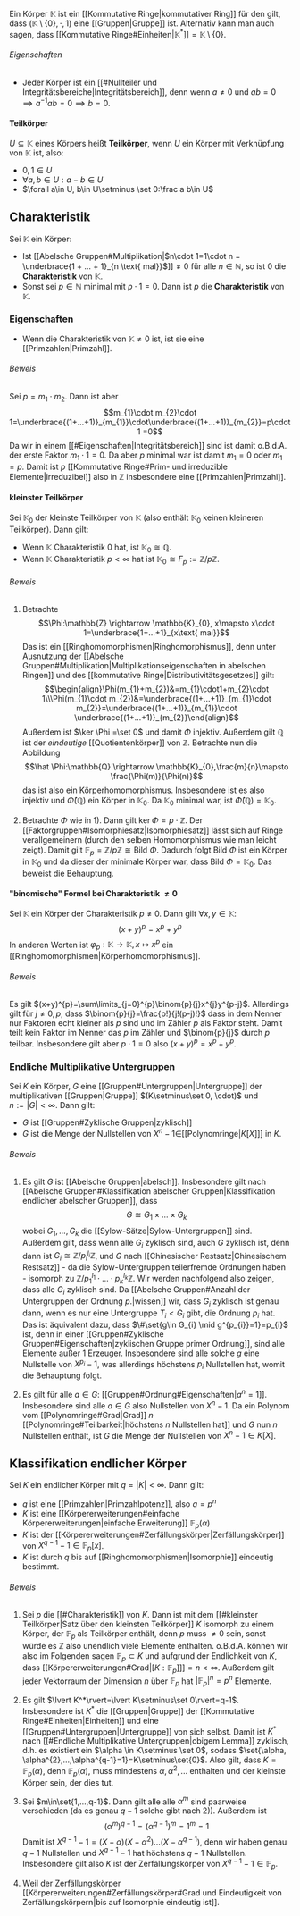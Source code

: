 Ein Körper $\mathbb{K}$ ist ein [[Kommutative Ringe|kommutativer Ring]] für den gilt, dass $(\mathbb{K}\setminus \{0\}, \cdot, 1)$ eine [[Gruppen|Gruppe]] ist. Alternativ kann man auch sagen, dass [[Kommutative Ringe#Einheiten|$\mathbb{K}^{*}$]]$= \mathbb{K}\setminus \{0\}$.

###### Eigenschaften
- Jeder Körper ist ein [[#Nullteiler und Integritätsbereiche|Integritätsbereich]], denn wenn $a\neq 0$ und $ab=0\implies a^{-1}ab=0\implies b=0$.

#### Teilkörper
$U \subseteq \mathbb{K}$ eines Körpers heißt **Teilkörper**, wenn $U$ ein Körper mit Verknüpfung von $\mathbb{K}$ ist, also:
- $0,1\in U$
- $\forall a,b \in U : a-b \in U$
- $\forall a\in U, b\in U\setminus \set 0:\frac a b\in U$
## Charakteristik
Sei $\mathbb{K}$ ein Körper:
- Ist [[Abelsche Gruppen#Multiplikation|$n\cdot 1=1\cdot n = \underbrace{1 + ... + 1}_{n \text{ mal}}$]]$\neq 0$ für alle $n\in \mathbb{N}$, so ist $0$ die **Charakteristik** von $\mathbb{K}$.
- Sonst sei $p\in \mathbb{N}$ minimal mit $p\cdot 1 =0$. Dann ist $p$ die **Charakteristik** von $\mathbb{K}$. 

### Eigenschaften
- Wenn die Charakteristik von $\mathbb{K} \neq 0$ ist, ist sie eine [[Primzahlen|Primzahl]].
###### Beweis
Sei $p=m_{1}\cdot m_{2}$. Dann ist aber $$m_{1}\cdot m_{2}\cdot 1=\underbrace{(1+...+1)}_{m_{1}}\cdot\underbrace{(1+...+1)}_{m_{2}}=p\cdot 1 =0$$Da wir in einem [[#Eigenschaften|Integritätsbereich]] sind ist damit o.B.d.A. der erste Faktor $m_{1}\cdot 1=0$. Da aber $p$ minimal war ist damit $m_{1}=0$ oder $m_{1}=p$. Damit ist $p$ [[Kommutative Ringe#Prim- und irreduzible Elemente|irreduzibel]] also in $\mathbb{Z}$ insbesondere eine [[Primzahlen|Primzahl]].

#### kleinster Teilkörper
Sei $\mathbb{K}_{0}$ der kleinste Teilkörper von $\mathbb{K}$ (also enthält $\mathbb{K}_{0}$ keinen kleineren Teilkörper). Dann gilt:
- Wenn $\mathbb{K}$ Charakteristik 0 hat, ist $\mathbb{K}_{0}\cong \mathbb{Q}$.
- Wenn $\mathbb{K}$ Charakteristik $p< \infty$ hat ist $\mathbb{K}_{0} \cong F_{p}:=\mathbb{Z}/p \mathbb{Z}$.
###### Beweis
1) Betrachte $$\Phi:\mathbb{Z} \rightarrow \mathbb{K}_{0}, x\mapsto x\cdot 1=\underbrace{1+...+1}_{x\text{ mal}}$$Das ist ein [[Ringhomomorphismen|Ringhomorphismus]], denn unter Ausnutzung der [[Abelsche Gruppen#Multiplikation|Multiplikationseigenschaften in abelschen Ringen]] und des [[kommutative Ringe|Distributivitätsgesetzes]] gilt: $$\begin{align}\Phi(m_{1}+m_{2})&=m_{1}\cdot1+m_{2}\cdot 1\\\Phi(m_{1}\cdot m_{2})&=\underbrace{(1+...+1)}_{m_{1}\cdot m_{2}}=\underbrace{(1+...+1)}_{m_{1}}\cdot \underbrace{(1+...+1)}_{m_{2}}\end{align}$$Außerdem ist $\ker \Phi =\set 0$ und damit $\Phi$ injektiv. Außerdem gilt $\mathbb{Q}$ ist der *eindeutige* [[Quotientenkörper]] von $\mathbb{Z}$. Betrachte nun die Abbildung $$\hat \Phi:\mathbb{Q} \rightarrow \mathbb{K}_{0},\frac{m}{n}\mapsto \frac{\Phi(m)}{\Phi(n)}$$das ist also ein Körperhomomorphismus. Insbesondere ist es also injektiv und $\hat\Phi(\mathbb{Q})$ ein Körper in $\mathbb{K}_{0}$. Da $\mathbb{K}_{0}$ minimal war, ist $\hat \Phi(\mathbb{Q})=\mathbb{K}_{0}$. 

2) Betrachte $\Phi$ wie in 1). Dann gilt $\ker \Phi=p\cdot \mathbb{Z}$. Der [[Faktorgruppen#Isomorphiesatz|Isomorphiesatz]] lässt sich auf Ringe verallgemeinern (durch den selben Homomorphismus wie man leicht zeigt). Damit gilt $\mathbb{F}_{p}=\mathbb{Z}/p \mathbb{Z}\cong \text{Bild }\Phi$. Dadurch folgt $\text{Bild } \Phi$ ist ein Körper in $\mathbb{K}_{0}$ und da dieser der minimale Körper war, dass $\text{Bild }\Phi=\mathbb{K}_0$. Das beweist die Behauptung.

#### "binomische" Formel bei Charakteristik $\neq 0$
Sei $\mathbb{K}$ ein Körper der Charakteristik $p\neq 0$. Dann gilt $\forall x,y\in \mathbb{K}:$ $$(x+y)^{p}=x^{p}+y^{p}$$In anderen Worten ist $\varphi_{p}:\mathbb{K} \rightarrow \mathbb{K}, x\mapsto x^{p}$ ein [[Ringhomomorphismen|Körperhomomorphismus]].
###### Beweis
Es gilt $(x+y)^{p}=\sum\limits_{j=0}^{p}\binom{p}{j}x^{j}y^{p-j}$. 
Allerdings gilt für $j\neq0,p$, dass $\binom{p}{j}=\frac{p!}{j!(p-j)!}$  dass in dem Nenner nur Faktoren echt kleiner als $p$ sind und im Zähler $p$ als Faktor steht. Damit teilt kein Faktor im Nenner das $p$ im Zähler und $\binom{p}{j}$ durch $p$ teilbar. 
Insbesondere gilt aber $p\cdot 1=0$ also $(x+y)^{p}=x^{p}+y^{p}$.


### Endliche Multiplikative Untergruppen
Sei $K$ ein Körper,  $G$ eine [[Gruppen#Untergruppen|Untergruppe]] der multiplikativen [[Gruppen|Gruppe]] $(K\setminus\set 0, \cdot)$ und $n:= \lvert G\rvert< \infty$. Dann gilt:
- $G$ ist [[Gruppen#Zyklische Gruppen|zyklisch]]
- $G$ ist die Menge der Nullstellen von $X^{n}-1\in$[[Polynomringe|$K[X]$]] in $K$.
###### Beweis
1) Es gilt $G$ ist [[Abelsche Gruppen|abelsch]]. Insbesondere gilt nach [[Abelsche Gruppen#Klassifikation abelscher Gruppen|Klassifikation endlicher abelscher Gruppen]], dass $$G\cong G_{1}\times...\times G_{k}$$wobei $G_{1},...,G_{k}$ die [[Sylow-Sätze|Sylow-Untergruppen]] sind. Außerdem gilt, dass wenn alle $G_{i}$ zyklisch sind, auch $G$ zyklisch ist, denn dann ist $G_{i}\cong \mathbb{Z}/p_{i}^{l_{i}}\mathbb{Z}$, und $G$ nach [[Chinesischer Restsatz|Chinesischem Restsatz]] - da die Sylow-Untergruppen teilerfremde Ordnungen haben - isomorph zu $\mathbb{Z}/p_{1}^{l_{1}}\cdot ... \cdot p_{k}^{l_{k}}\mathbb{Z}$.
	Wir werden nachfolgend also zeigen, dass alle $G_i$ zyklisch sind. Da [[Abelsche Gruppen#Anzahl der Untergruppen der Ordnung $p$.|wissen]] wir, dass $G_{i}$ zyklisch ist genau dann, wenn es nur eine Untergruppe $T_{i} <G_{i}$ gibt, die Ordnung $p_{i}$ hat. Das ist äquivalent dazu, dass $\#\set{g\in G_{i} \mid g^{p_{i}}=1}=p_{i}$ ist, denn in einer [[Gruppen#Zyklische Gruppen#Eigenschaften|zyklischen Gruppe primer Ordnung]], sind alle Elemente außer $1$ Erzeuger. Insbesondere sind alle solche $g$ eine Nullstelle von $X^{p_{i}}-1$, was allerdings höchstens $p_{i}$ Nullstellen hat, womit die Behauptung folgt.

3) Es gilt für alle $a\in G$: [[Gruppen#Ordnung#Eigenschaften|$a^{n}=1$]]. Insbesondere sind alle $a\in G$ also Nullstellen von $X^{n}-1$. Da ein Polynom vom [[Polynomringe#Grad|Grad]] $n$ [[Polynomringe#Teilbarkeit|höchstens $n$ Nullstellen hat]] und $G$ nun $n$ Nullstellen enthält, ist $G$ die Menge der Nullstellen von $X^{n}-1\in K[X]$. 

## Klassifikation endlicher Körper
Sei $K$ ein endlicher Körper mit $q=\lvert K\rvert<\infty$. Dann gilt:
- $q$ ist eine [[Primzahlen|Primzahlpotenz]], also $q=p^{n}$
- $K$ ist eine [[Körpererweiterungen#einfache Körpererweiterungen|einfache Erweiterung]] $\mathbb{F}_{p}(\alpha)$
- $K$ ist der [[Körpererweiterungen#Zerfällungskörper|Zerfällungskörper]] von $X^{q-1}-1 \in \mathbb{F}_{p}[x]$.
- $K$ ist durch $q$ bis auf [[Ringhomomorphismen|Isomorphie]] eindeutig bestimmt.

###### Beweis
1) Sei $p$ die [[#Charakteristik]] von $K$. Dann ist mit dem [[#kleinster Teilkörper|Satz über den kleinsten Teilkörper]] $K$ isomorph zu einem Körper, der $\mathbb{F}_{p}$ als Teilkörper enthält, denn $p$ muss $\neq 0$ sein, sonst würde es $\mathbb{Z}$ also unendlich viele Elemente enthalten.
	o.B.d.A. können wir also im Folgenden sagen $\mathbb{F}_{p}\subset K$ und aufgrund der Endlichkeit von $K$, dass [[Körpererweiterungen#Grad|$[K:\mathbb{F}_p]$]]$=n<\infty$. Außerdem gilt jeder Vektorraum der Dimension $n$ über $\mathbb{F}_{p}$ hat $\lvert \mathbb{F}_{p}\rvert^{n}=p^{n}$ Elemente.

2) Es gilt $\lvert K^*\rvert=\lvert K\setminus\set 0\rvert=q-1$. Insbesondere ist $K^*$ die [[Gruppen|Gruppe]] der [[Kommutative Ringe#Einheiten|Einheiten]] und eine [[Gruppen#Untergruppen|Untergruppe]] von sich selbst. Damit ist $K^*$ nach [[#Endliche Multiplikative Untergruppen|obigem Lemma]] zyklisch, d.h. es existiert ein $\alpha \in K\setminus \set 0$, sodass $\set{\alpha, \alpha^{2},...,\alpha^{q-1}=1}=K\setminus\set{0}$. Also gilt, dass $K=\mathbb{F}_{p}(\alpha)$, denn $\mathbb{F}_{p}(\alpha)$, muss mindestens $\alpha, \alpha^{2},...$ enthalten und der kleinste Körper sein, der dies tut.
3) Sei $m\in\set{1,...,q-1}$. Dann gilt alle alle $\alpha^{m}$ sind paarweise verschieden (da es genau $q-1$ solche gibt nach 2)). Außerdem ist $$(\alpha^{m})^{q-1}=(\alpha^{q-1})^{m}=1^{m}=1$$Damit ist $X^{q-1}-1=(X-\alpha)(X-\alpha^{2})...(X-\alpha^{q-1})$, denn wir haben genau $q-1$ Nullstellen und $X^{q-1}-1$ hat höchstens $q-1$ Nullstellen. Insbesondere gilt also $K$ ist der Zerfällungskörper von $X^{q-1}-1 \in \mathbb{F}_p$.
4) Weil der Zerfällungskörper [[Körpererweiterungen#Zerfällungskörper#Grad und Eindeutigkeit von Zerfällungskörpern|bis auf Isomorphie eindeutig ist]].


